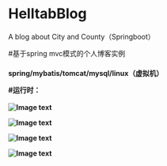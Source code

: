 # HelltabBlog
A blog about City and County（Springboot）

#基于spring mvc模式的个人博客实例
  <h4>spring/mybatis/tomcat/mysql/linux（虚拟机）
  <br>
  
  
  
  
  
#运行时：
<br><br>
![Image text](https://github.com/Helltab/curriculum_design-/blob/master/images/01.png)

![Image text](https://github.com/Helltab/curriculum_design-/blob/master/images/02.png)

![Image text](https://github.com/Helltab/curriculum_design-/blob/master/images/03.png)

![Image text](https://github.com/Helltab/curriculum_design-/blob/master/images/04.png)
